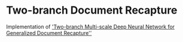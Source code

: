 # Two-branch Document Recapture
 Implementation of ['Two-branch Multi-scale Deep Neural Network for Generalized Document Recapture''](https://arxiv.org/abs/2211.16786)
